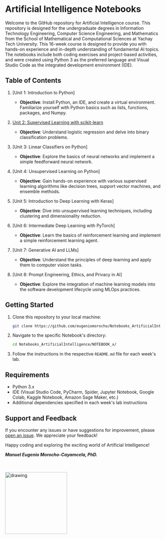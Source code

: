 # Artificial Intelligence Notebooks

Welcome to the GitHub repository for Artificial Intelligence course. This repository is designed for the undergraduate degrees in Information Technology Engineering, Computer Science Engineering, and Mathematics from the School of Mathematical and Computational Sciences at Yachay Tech University. This 16-week course is designed to provide you with hands-on experience and in-depth understanding of fundamental AI topics. The notebooks include both coding exercises and project-based activities, and were created using Python 3 as the preferred language and Visual Studio Code as the integrated development environment (IDE).

## Table of Contents

1. [Unit 1: Introduction to Python]
   - **Objective**: Install Python, an IDE, and create a virtual environment. Familiarize yourself with Python basics such as lists, functions, packages, and Numpy.

2. [Unit 2: Supervised Learning with scikit-learn](k-Nearest_Neighbors.ipynb)
   - **Objective**: Understand logistic regression and delve into binary classification problems.

3. [Unit 3: Linear Classifiers on Python]
   - **Objective**: Explore the basics of neural networks and implement a simple feedforward neural network.

4. [Unit 4: Unsupervised Learning on Python]
   - **Objective**: Gain hands-on experience with various supervised learning algorithms like decision trees, support vector machines, and ensemble methods.

5. [Unit 5: Introduction to Deep Learning with Keras]
   - **Objective**: Dive into unsupervised learning techniques, including clustering and dimensionality reduction.

6. [Unit 6: Intermediate Deep Learning with PyTorch]
   - **Objective**: Learn the basics of reinforcement learning and implement a simple reinforcement learning agent.

7. [Unit 7: Generative AI and LLMs]
   - **Objective**: Understand the principles of deep learning and apply them to computer vision tasks.

8. [Unit 8: Prompt Engineering, Ethics, and Privacy in AI]
   - **Objective**: Explore the integration of machine learning models into the software development lifecycle using MLOps practices.


## Getting Started

1. Clone this repository to your local machine:

   ```bash
   git clone https://github.com/eugeniomorocho/Notebooks_ArtificialIntelligence.git

2. Navigate to the specific Notebook's directory:
   ```bash
   cd Notebooks_ArtificialIntelligence/NOTEBOOK_x/
   
3. Follow the instructions in the respective `README.md` file for each week's lab.


## Requirements

- Python 3.x
- IDE (Visual Studio Code, PyCharm, Spider, Jupyter Notebook, Google Colab, Kaggle Notebook, Amazon Sage Maker, etc.)
- Additional dependencies specified in each week's lab instructions

## Support and Feedback

If you encounter any issues or have suggestions for improvement, please [open an issue](https://github.com/eugeniomorocho/Notebooks_ArtificialIntelligence/issues). We appreciate your feedback!

Happy coding and exploring the exciting world of Artificial Intelligence!


***Manuel Eugenio Morocho-Cayamcela, PhD.***

<br>
<br>
<img src="yt.png" alt="drawing" style="width: 200px;" />
